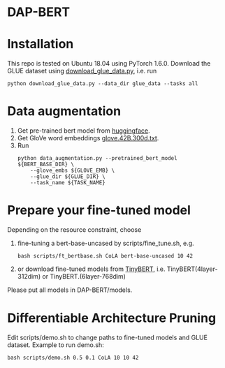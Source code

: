 # DAP-BERT

# Installation
This repo is tested on Ubuntu 18.04 using PyTorch 1.6.0.
Download the GLUE dataset using [download_glue_data.py](https://gist.github.com/W4ngatang/60c2bdb54d156a41194446737ce03e2e), i.e. run
```
python download_glue_data.py --data_dir glue_data --tasks all
```

# Data augmentation
1. Get pre-trained bert model from [huggingface](https://huggingface.co/bert-base-uncased/tree/main).
2. Get GloVe word embeddings [glove.42B.300d.txt](https://nlp.stanford.edu/data/glove.42B.300d.zip).
3. Run 
    ```
    python data_augmentation.py --pretrained_bert_model ${BERT_BASE_DIR} \
        --glove_embs ${GLOVE_EMB} \
        --glue_dir ${GLUE_DIR} \  
        --task_name ${TASK_NAME}
    ```

# Prepare your fine-tuned model
Depending on the resource constraint, choose
1. fine-tuning a bert-base-uncased by scripts/fine_tune.sh, e.g.
    ```
    bash scripts/ft_bertbase.sh CoLA bert-base-uncased 10 42
    ```

2. or download fine-tuned models from [TinyBERT](https://github.com/huawei-noah/Pretrained-Language-Model/tree/master/TinyBERT), i.e. TinyBERT(4layer-312dim) or TinyBERT.(6layer-768dim)

Please put all models in DAP-BERT/models.

# Differentiable Architecture Pruning
Edit scripts/demo.sh to change paths to fine-tuned models and GLUE dataset. 
Example to run demo.sh:
```
bash scripts/demo.sh 0.5 0.1 CoLA 10 10 42
```

